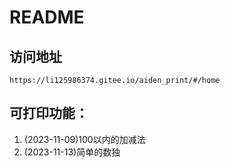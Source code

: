 # README

## 访问地址
`https://li125986374.gitee.io/aiden_print/#/home`

## 可打印功能：
1. (2023-11-09)100以内的加减法
2. (2023-11-13)简单的数独
